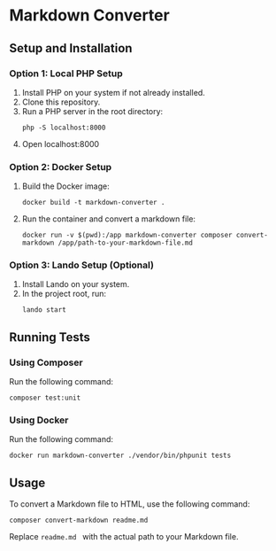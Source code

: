 # Markdown Converter

## Setup and Installation

### Option 1: Local PHP Setup

1. Install PHP on your system if not already installed.
2. Clone this repository.
3. Run a PHP server in the root directory:
   ```
   php -S localhost:8000
   ```
 4. Open localhost:8000
  

### Option 2: Docker Setup

1. Build the Docker image:
   ```
   docker build -t markdown-converter .
   ```
2. Run the container and convert a markdown file:
   ```
   docker run -v $(pwd):/app markdown-converter composer convert-markdown /app/path-to-your-markdown-file.md
   ```

### Option 3: Lando Setup (Optional)

1. Install Lando on your system.
2. In the project root, run:
   ```
   lando start
   ```

## Running Tests

### Using Composer
Run the following command:
```
composer test:unit
```

### Using Docker
Run the following command:
```
docker run markdown-converter ./vendor/bin/phpunit tests
```

## Usage

To convert a Markdown file to HTML, use the following command:
```
composer convert-markdown readme.md 
```

Replace `readme.md ` with the actual path to your Markdown file.
